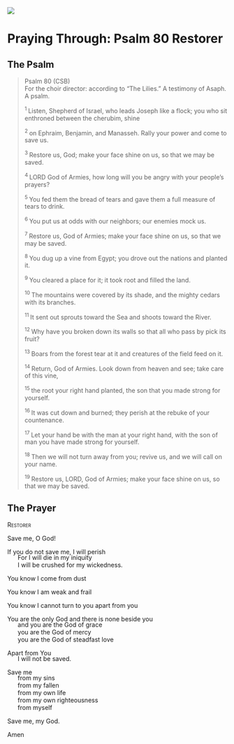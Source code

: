<img class="intro-right" src="/images/art-paris-psalter.jpg">

<style>
  li {list-style-type: none;}
  p + ul {
    margin-top: -18px;
}
</style>

# Praying Through: Psalm 80 Restorer

## The Psalm

>Psalm 80 (CSB)    
> For the choir director: according to “The Lilies.” A testimony of Asaph. A psalm. 
>
><sup> 1 </sup> Listen, Shepherd of Israel, who leads Joseph like a flock; you who sit enthroned between the cherubim, shine 
>
><sup> 2 </sup> on Ephraim, Benjamin, and Manasseh. Rally your power and come to save us. 
>
><sup> 3 </sup> Restore us, God; make your face shine on us, so that we may be saved. 
>
><sup> 4 </sup> LORD God of Armies, how long will you be angry with your people’s prayers? 
>
><sup> 5 </sup> You fed them the bread of tears and gave them a full measure of tears to drink. 
>
><sup> 6 </sup> You put us at odds with our neighbors; our enemies mock us. 
>
><sup> 7 </sup> Restore us, God of Armies; make your face shine on us, so that we may be saved. 
>
><sup> 8 </sup> You dug up a vine from Egypt; you drove out the nations and planted it. 
>
><sup> 9 </sup> You cleared a place for it; it took root and filled the land. 
>
><sup> 10 </sup> The mountains were covered by its shade, and the mighty cedars with its branches. 
>
><sup> 11 </sup> It sent out sprouts toward the Sea and shoots toward the River. 
>
><sup> 12 </sup> Why have you broken down its walls so that all who pass by pick its fruit? 
>
><sup> 13 </sup> Boars from the forest tear at it and creatures of the field feed on it. 
>
><sup> 14 </sup> Return, God of Armies. Look down from heaven and see; take care of this vine, 
>
><sup> 15 </sup> the root your right hand planted, the son that you made strong for yourself. 
>
><sup> 16 </sup> It was cut down and burned; they perish at the rebuke of your countenance. 
>
><sup> 17 </sup> Let your hand be with the man at your right hand, with the son of man you have made strong for yourself. 
>
><sup> 18 </sup> Then we will not turn away from you; revive us, and we will call on your name. 
>
><sup> 19 </sup> Restore us, LORD, God of Armies; make your face shine on us, so that we may be saved.

## The Prayer

<div style="font-variant: small-caps;">
Restorer
</div>

Save me, O God!

If you do not save me, I will perish  
* For I will die in my iniquity  
* I will be crushed for my wickedness.

You know I come from dust

You know I am weak and frail

You know I cannot turn to you apart from you

You are the only God and there is none beside you  
* and you are the God of grace
* you are the God of mercy
* you are the God of steadfast love

Apart from You  
* I will not be saved.

Save me  
* from my sins  
* from my fallen  
* from my own life  
* from my own righteousness 
* from myself

Save me, my God.

Amen
